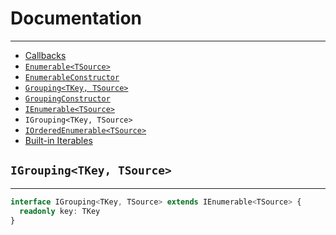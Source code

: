 # Documentation

---

* [Callbacks](callbacks.md)
* [`Enumerable<TSource>`](Enumerable.md)
* [`EnumerableConstructor`](EnumerableConstructor.md)
* [`Grouping<TKey, TSource>`](Grouping.md)
* [`GroupingConstructor`](GroupingConstructor.md)
* [`IEnumerable<TSource>`](IEnumerable.md)
* `IGrouping<TKey, TSource>`
* [`IOrderedEnumerable<TSource>`](IOrderedEnumerable.md)
* [Built-in Iterables](iterables.md)

## `IGrouping<TKey, TSource>`

---

```ts
interface IGrouping<TKey, TSource> extends IEnumerable<TSource> {
  readonly key: TKey
}
```
